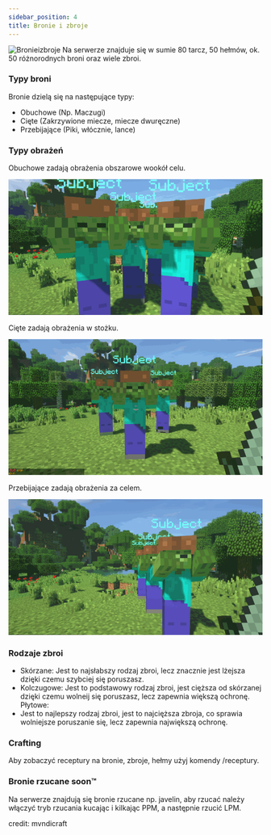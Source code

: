```yaml
---
sidebar_position: 4
title: Bronie i zbroje
---
```

![Bronieizbroje](./img/bronieizbroje.png)
Na serwerze znajduje się w sumie 80 tarcz, 50 hełmów, ok. 50 różnorodnych broni oraz wiele zbroi.
### Typy broni
Bronie dzielą się na następujące typy:
- Obuchowe (Np. Maczugi)
- Cięte (Zakrzywione miecze, miecze dwuręczne) 
- Przebijające (Piki, włócznie, lance)
### Typy obrażeń

Obuchowe zadają obrażenia obszarowe wookół celu.

![Obuchowe](./img/aoe.gif)

Cięte zadają obrażenia w stożku.

![Ciete](./img/slashing.gif)

Przebijające zadają obrażenia za celem.

![Przebijajace](./img/piercing.gif)

### Rodzaje zbroi
- Skórzane:
Jest to najsłabszy rodzaj zbroi, lecz znacznie jest lżejsza dzięki czemu szybciej się poruszasz.
- Kolczugowe:
Jest to podstawowy rodzaj zbroi, jest cięższa od skórzanej dzięki czemu wolneij się poruszasz, lecz zapewnia większą ochronę.
Płytowe:
- Jest to najlepszy rodzaj zbroi, jest to najcięższa zbroja, co sprawia wolniejsze poruszanie się, lecz zapewnia największą ochronę.

### Crafting
Aby zobaczyć receptury na bronie, zbroje, hełmy użyj komendy /receptury.

### Bronie rzucane soon™
Na serwerze znajdują się bronie rzucane np. javelin, aby rzucać należy włączyć tryb rzucania kucając i kilkając PPM, a następnie rzucić LPM.

credit: mvndicraft
